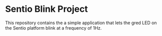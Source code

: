 Sentio Blink Project
====================

This repository contains the a simple application that lets the gred LED on
the Sentio platform blink at a frequency of 1Hz.
